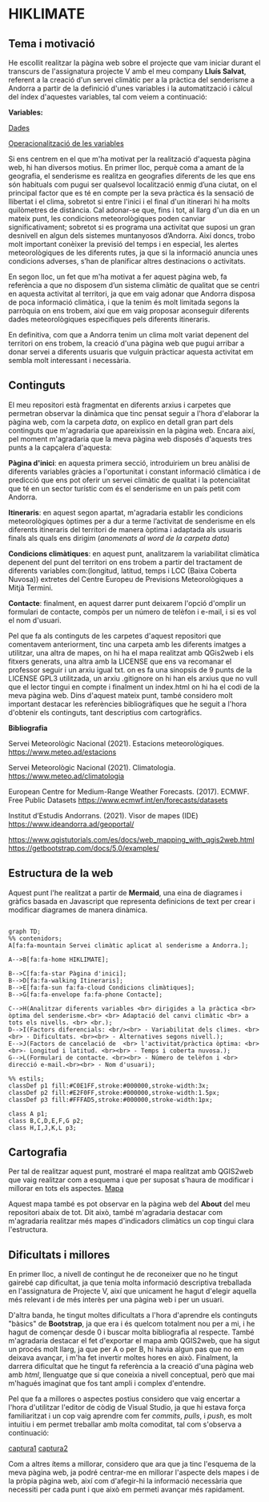 # HIKLIMATE

## Tema i motivació
He escollit realitzar la pàgina web sobre el projecte que vam iniciar durant el transcurs de l'assignatura projecte V amb 
el meu company **Lluís Salvat**, referent a la creació d'un servei climàtic per a la pràctica del senderisme a Andorra a partir de 
la definició d'unes variables i la automatització i càlcul del índex d'aquestes variables, tal com veiem a continuació:

**Variables:**

[Dades](data/base_dades.png)

[Operacionalització de les variables](data/operac_variables.png)

Si ens centrem en el que m'ha motivat per la realització d'aquesta pàgina web, hi han diversos motius. En primer lloc, 
perquè coma a amant de la geografia, el senderisme es realitza en geografies 
diferents de les que ens són habituals com pugui ser qualsevol localització enmig d’una ciutat, on el principal factor que es té en compte
per la seva pràctica és la sensació de llibertat i el clima, sobretot si entre l'inici i el final d'un itinerari hi ha molts quilòmetres de distància.
Cal adonar-se que, fins i tot, al llarg d'un dia en un mateix punt, les condicions meteorològiques poden canviar significativament; 
sobretot si es programa una activitat que suposi un gran desnivell en algun dels sistemes muntanyosos d’Andorra. Així doncs, trobo molt important 
conèixer la previsió del temps i en especial, les alertes meteorològiques de les diferents rutes, ja que si la informació anuncia unes condicions 
adverses, s’han de planificar altres destinacions o activitats.

En segon lloc, un fet que m'ha motivat a fer aquest pàgina web, fa referència a que no disposem d’un sistema climàtic de qualitat que se centri en 
aquesta activitat al territori, ja que em vaig adonar que Andorra disposa de poca informació climàtica, i que la tenim és molt limitada segons la 
parròquia on ens trobem, així que em vaig proposar aconseguir diferents dades meteorològiques especifiques pels diferents itineraris.

En definitiva, com que a Andorra tenim un clima molt variat depenent del territori on ens trobem, la creació d'una pàgina web que
pugui arribar a donar servei a diferents usuaris que vulguin pràcticar aquesta activitat em sembla molt interessant i necessària.

## Continguts
El meu repositori està fragmentat en diferents arxius i carpetes que permetran observar la dinàmica que tinc pensat seguir a l'hora d'elaborar la pàgina web,
com la carpeta *data*, on explico en detall gran part dels continguts que m'agradaria que apareixissin en la pàgina web. Encara així, pel moment m'agradaria que la meva pàgina web disposés d'aquests tres punts a la capçalera d'aquesta:

**Pàgina d'inici**: en aquesta primera secció, introduiriem un breu anàlisi de diferents variables gràcies a l'oportunitat i constant informació climàtica i de predicció que ens pot oferir un servei climàtic de qualitat i la potencialitat que té en un sector turístic com és el senderisme en un país petit com Andorra.

**Itineraris**: en aquest segon apartat, m'agradaria establir les condicions meteorològiques òptimes per a dur a terme l’activitat de senderisme en els diferents itineraris del territori de manera òptima i adaptada als usuaris finals als quals ens dirigim (*anomenats al word de la carpeta data*)

**Condicions climàtiques**: en aquest punt, analitzarem la variabilitat climàtica depenent del punt del territori on ens trobem a partir del tractament de diferents variables com:(longitud, latitud, temps i LCC (Baixa Coberta Nuvosa)) extretes del Centre Europeu de Previsions Meteorològiques a Mitjà Termini.

**Contacte**: finalment, en aquest darrer punt deixarem l'opció d'omplir un formulari de contacte, compòs per un número de telèfon i e-mail, i si es vol el nom d'usuari.

Pel que fa als continguts de les carpetes d'aquest repositori que comentavem anteriorment, tinc una carpeta amb les diferents imatges a utilitzar, una altra de mapes, on hi ha el mapa realitzat amb QGis2web i els fitxers generats, una altra amb la LICENSE que ens va recomanar el professor seguir i un arxiu igual txt. on es fa una sinopsis de 9 punts de la LICENSE GPL3 utilitzada, un arxiu .gitignore on hi han els arxius que no vull que el lector tingui en compte i finalment un index.html on hi ha el codi de la meva pàgina web.
Dins d'aquest mateix punt, també considero molt important destacar les referències bibliogràfiques que he seguit a l'hora d'obtenir els continguts, tant descriptius com cartogràfics.

**Bibliografia**

Servei Meteorològic Nacional (2021). Estacions meteorològiques. 
https://www.meteo.ad/estacions

Servei Meteorològic Nacional (2021). Climatologia. 
https://www.meteo.ad/climatologia

European Centre for Medium-Range Weather Forecasts. (2017). ECMWF. Free Public 
Datasets
https://www.ecmwf.int/en/forecasts/datasets

Institut d’Estudis Andorrans. (2021). Visor de mapes (IDE)
https://www.ideandorra.ad/geoportal/

https://www.qgistutorials.com/es/docs/web_mapping_with_qgis2web.html
https://getbootstrap.com/docs/5.0/examples/

## Estructura de la web
Aquest punt l'he realitzat a partir de **Mermaid**, una eina de diagrames i gràfics basada en Javascript que representa definicions de text per crear i modificar diagrames de manera dinàmica. 
```mermaid

graph TD;
%% contenidors;
A[fa:fa-mountain Servei climàtic aplicat al senderisme a Andorra.];
    
A-->B[fa:fa-home HIKLIMATE];

B-->C[fa:fa-star Pàgina d'inici];
B-->D[fa:fa-walking Itineraris];
B-->E[fa:fa-sun fa:fa-cloud Condicions climàtiques];
B-->G[fa:fa-envelope fa:fa-phone Contacte];

C-->H(Analitzar diferents variables <br> dirigides a la pràctica <br> òptima del senderisme.<br> <br> Adaptació del canvi climàtic <br> a tots els nivells. <br> <br.);
D-->I(Factors diferencials: <br/><br> - Variabilitat dels climes. <br><br> - Dificultats. <br><br> - Alternatives segons nivell.);
E-->J(Factors de cancelació de  <br> l'activitat/pràctica òptima: <br> <br>- Longitud i latitud. <br><br> - Temps i coberta nuvosa.);
G-->L(Formulari de contacte. <br><br> - Número de telèfon i <br> direcció e-mail.<br><br> - Nom d'usuari);

%% estils;
classDef p1 fill:#C0E1FF,stroke:#000000,stroke-width:3x;
classDef p2 fill:#E2F0FF,stroke:#000000,stroke-width:1.5px;
classDef p3 fill:#FFFAD5,stroke:#000000,stroke-width:1px;

class A p1;
class B,C,D,E,F,G p2;
class H,I,J,K,L p3;
```
## Cartografia
Per tal de realitzar aquest punt, mostraré el mapa realitzat amb QGIS2web que vaig realitzar com a esquema i que per suposat s'haura de modificar i millorar en tots els aspectes. 
[Mapa](Images/mapa1.png)

Aquest mapa també es pot observar en la pàgina web del **About** del meu repositori abaix de tot. Dit això, també m'agradaria destacar com m'agradaria realitzar més mapes d'indicadors climàtics un cop tingui clara l'estructura.

## Dificultats i millores
En primer lloc, a nivell de contingut he de reconeixer que no he tingut gairebé cap dificultat, ja que tenia molta informació descriptiva treballada en l'assignatura de Projecte V, així que unicament he hagut d'elegir aquella més relevant i de més interès per una pàgina web i per un usuari.

D'altra banda, he tingut moltes dificultats a l'hora d'aprendre els continguts "bàsics" de **Bootstrap**, ja que era i és quelcom totalment nou per a mi, i he hagut de començar desde 0 i buscar molta bibliografia al respecte. També m'agradaria destacar el fet d'exportar el mapa amb QGIS2web, que ha sigut un procés molt llarg, ja que per A o per B, hi havia algun pas que no em deixava avançar, i m'ha fet invertir moltes hores en això. Finalment, la darrera dificultat que he tingut fa referència a la creació d'una pàgina web amb *html*, llenguatge que si que coneixia a nivell conceptual, però que mai m'hagués imaginat que fos tant ampli i complex d'entendre.

Pel que fa a millores o aspectes postius considero que vaig encertar a l'hora d'utilitzar l'editor de còdig de Visual Studio, ja que hi estava força familiaritzat i un cop vaig aprendre com fer *commits*, *pulls*, i *push*, es molt intuitiu i em permet treballar amb molta comoditat, tal com s'observa a continuació:

[captura1](Images/vs1.png)
[captura2](Images/vs2.png)

Com a altres ítems a millorar, considero que ara que ja tinc l'esquema de la meva pàgina web, ja podré centrar-me en millorar l'aspecte dels mapes i de la pròpia pàgina web, així com d'afegir-hi la informació necessària que necessiti per cada punt i que això em permeti avançar més rapidament.

